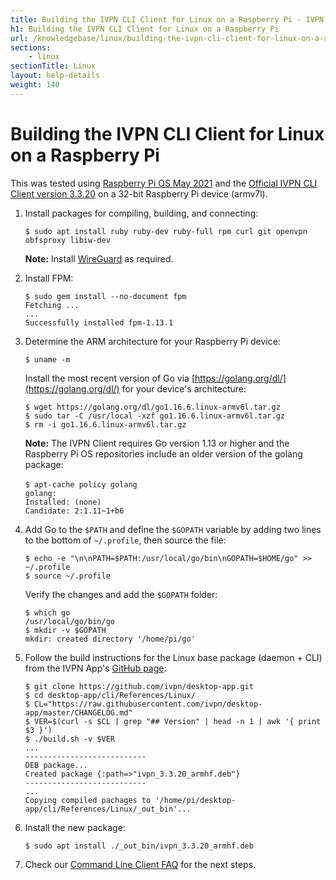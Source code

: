 ```yaml
---
title: Building the IVPN CLI Client for Linux on a Raspberry Pi - IVPN Help
h1: Building the IVPN CLI Client for Linux on a Raspberry Pi
url: /knowledgebase/linux/building-the-ivpn-cli-client-for-linux-on-a-raspberry-pi/
sections:
    - linux
sectionTitle: Linux
layout: help-details
weight: 140
---
```

# Building the IVPN CLI Client for Linux on a Raspberry Pi

<div markdown="1" class="notice notice--info">
This was tested using <a href="https://www.raspberrypi.org/downloads/raspberry-pi-os/">Raspberry Pi OS May 2021</a> and the <a href="https://github.com/ivpn/desktop-app">Official IVPN CLI Client version 3.3.20</a> on a 32-bit Raspberry Pi device (armv7l).
</div>

1.  Install packages for compiling, building, and connecting:

    ```
    $ sudo apt install ruby ruby-dev ruby-full rpm curl git openvpn obfsproxy libiw-dev
    ```

    <div markdown="1" class="notice notice--info">
    <strong>Note:</strong> Install <a href="https://www.wireguard.com/install/">WireGuard</a> as required.
    </div>

2.  Install FPM:

    ```
    $ sudo gem install --no-document fpm
    Fetching ...
    ...
    Successfully installed fpm-1.13.1
    ```

3.  Determine the ARM architecture for your Raspberry Pi device:

    ```
    $ uname -m
    ```

    Install the most recent version of Go via [https://golang.org/dl/](https://golang.org/dl/) for your device's architecture:

    ```
    $ wget https://golang.org/dl/go1.16.6.linux-armv6l.tar.gz
    $ sudo tar -C /usr/local -xzf go1.16.6.linux-armv6l.tar.gz
    $ rm -i go1.16.6.linux-armv6l.tar.gz
    ```

    <div markdown="1" class="notice notice--info">
    <strong>Note:</strong> The IVPN Client requires Go version 1.13 or higher and the Raspberry Pi OS repositories include an older version of the golang package:
    <br><br>
    <code>$ apt-cache policy golang
    golang:
    Installed: (none)
    Candidate: 2:1.11~1+b6
    </code>
    </div>

4.  Add Go to the `$PATH` and define the `$GOPATH` variable by adding two lines to the bottom of `~/.profile`, then source the file:

    ```
    $ echo -e "\n\nPATH=$PATH:/usr/local/go/bin\nGOPATH=$HOME/go" >> ~/.profile
    $ source ~/.profile
    ```

    Verify the changes and add the `$GOPATH` folder:

    ```
    $ which go
    /usr/local/go/bin/go
    $ mkdir -v $GOPATH
    mkdir: created directory '/home/pi/go'
    ```

5.  Follow the build instructions for the Linux base package (daemon + CLI) from the IVPN App's [GitHub page](https://github.com/ivpn/desktop-app#compilation_linux_daemon):

    ```
    $ git clone https://github.com/ivpn/desktop-app.git
    $ cd desktop-app/cli/References/Linux/
    $ CL="https://raw.githubusercontent.com/ivpn/desktop-app/master/CHANGELOG.md"
    $ VER=$(curl -s $CL | grep "## Version" | head -n 1 | awk '{ print $3 }')
    $ ./build.sh -v $VER
    ...
    ---------------------------
    DEB package...
    Created package {:path=>"ivpn_3.3.20_armhf.deb"}
    ---------------------------
    ...
    Copying compiled pachages to '/home/pi/desktop-app/cli/References/Linux/_out_bin'...
    ```

6.  Install the new package:

    ```
    $ sudo apt install ./_out_bin/ivpn_3.3.20_armhf.deb
    ```

7. Check our [Command Line Client FAQ](/knowledgebase/general/command-line-client-faq/) for the next steps.
